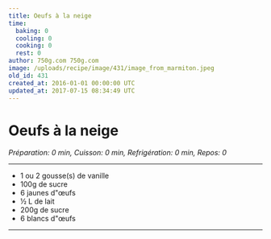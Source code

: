 ```yaml
---
title: Oeufs à la neige
time:
  baking: 0
  cooling: 0
  cooking: 0
  rest: 0
author: 750g.com 750g.com
image: /uploads/recipe/image/431/image_from_marmiton.jpeg
old_id: 431
created_at: 2016-01-01 00:00:00 UTC
updated_at: 2017-07-15 08:34:49 UTC
---
```


# Oeufs à la neige

*Préparation: 0 min, Cuisson: 0 min, Refrigération: 0 min, Repos: 0*

---

- 1 ou 2 gousse(s) de vanille
- 100g de sucre
- 6 jaunes d"œufs
- ½ L de lait
- 200g de sucre
- 6 blancs d"œufs

---


